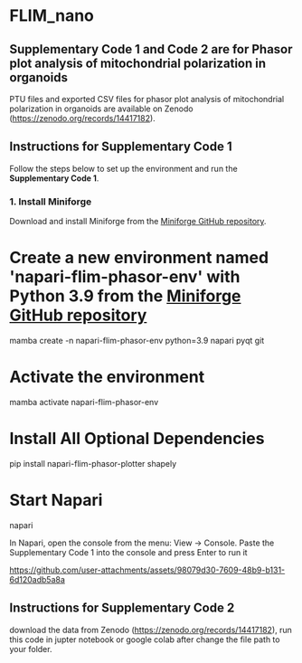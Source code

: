 # FLIM_nano

## Supplementary Code 1 and Code 2 are for Phasor plot analysis of mitochondrial polarization in organoids

PTU files and exported CSV files for phasor plot analysis of mitochondrial polarization in organoids are available on Zenodo (https://zenodo.org/records/14417182).

## Instructions for Supplementary Code 1

Follow the steps below to set up the environment and run the **Supplementary Code 1**.

### 1. Install Miniforge

Download and install Miniforge from the [Miniforge GitHub repository](https://github.com/conda-forge/miniforge).

# Create a new environment named 'napari-flim-phasor-env' with Python 3.9 from the [Miniforge GitHub repository](https://github.com/zoccoler/napari-flim-phasor-plotter)
mamba create -n napari-flim-phasor-env python=3.9 napari pyqt git

# Activate the environment
mamba activate napari-flim-phasor-env

# Install All Optional Dependencies
pip install napari-flim-phasor-plotter shapely

# Start Napari
napari

In Napari, open the console from the menu: View -> Console.
Paste the Supplementary Code 1 into the console and press Enter to run it



https://github.com/user-attachments/assets/98079d30-7609-48b9-b131-6d120adb5a8a



## Instructions for Supplementary Code 2

download the data from Zenodo (https://zenodo.org/records/14417182), run this code in jupter notebook or google colab after change the file path to your folder.
